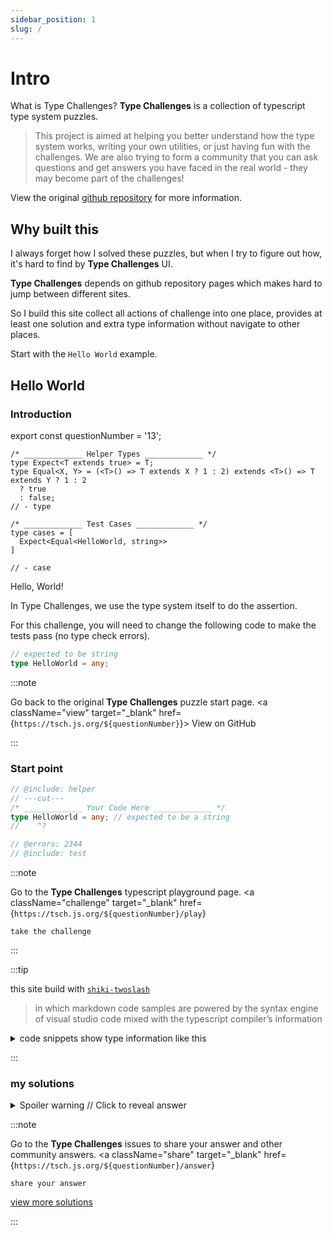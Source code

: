 ```yaml
---
sidebar_position: 1
slug: /
---
```


# Intro

What is Type Challenges? **Type Challenges** is a collection of typescript type system puzzles.
> This project is aimed at helping you better understand how the type system works, writing your own utilities, or just having fun with the challenges. We are also trying to form a community that you can ask questions and get answers you have faced in the real world - they may become part of the challenges!

View the original [github repository](https://github.com/type-challenges/type-challenges) for more information.

## Why built this

I always forget how I solved these puzzles, but when I try to figure out how, it's hard to find by **Type Challenges** UI.

**Type Challenges** depends on github repository pages which makes hard to jump between different sites.

So I build this site collect all actions of challenge into one place, provides at least one solution and extra type information without navigate to other places.

Start with the `Hello World` example.

## Hello World

### Introduction

export const questionNumber = '13';

```twoslash include helper
/* _____________ Helper Types _____________ */
type Expect<T extends true> = T;
type Equal<X, Y> = (<T>() => T extends X ? 1 : 2) extends <T>() => T extends Y ? 1 : 2
  ? true
  : false;
// - type
```

```twoslash include test
/* _____________ Test Cases _____________ */
type cases = [
  Expect<Equal<HelloWorld, string>>
]

// - case
```

Hello, World!

In Type Challenges, we use the type system itself to do the assertion.

For this challenge, you will need to change the following code to make the tests pass (no type check errors).

```ts
// expected to be string
type HelloWorld = any;
```

:::note

Go back to the original **Type Challenges** puzzle start page.
<span className="badge-links">
  <a className="view" target="\_blank" href={`https://tsch.js.org/${questionNumber}`}>
    View on GitHub
  </a>
</span>

:::

### Start point

```ts twoslash
// @include: helper
// ---cut---
/* _____________ Your Code Here _____________ */
type HelloWorld = any; // expected to be a string
//    ^?

// @errors: 2344
// @include: test
```

:::note

Go to the **Type Challenges** typescript playground page.
<span className="badge-links">
  <a
    className="challenge"
    target="\_blank"
    href={`https://tsch.js.org/${questionNumber}/play`}
  >
    take the challenge
  </a>
</span>

:::

:::tip

this site build with [`shiki-twoslash`](https://github.com/shikijs/twoslash)
> in which markdown code samples are powered by the syntax engine of visual studio code mixed with the typescript compiler’s information

<details>

<summary>code snippets show type information like this</summary>

```ts twoslash
// @include: helper
// ---cut---
/* _____________ Your Code Here _____________ */
type HelloWorld = any; // expected to be a string
//    ^?

// @errors: 2344
// @include: test
```

</details>

:::


### my solutions

<details>

<summary>Spoiler warning // Click to reveal answer</summary>

```ts twoslash
// @include: helper

// @include: test

/* _____________ Answer Here _____________ */
/// ---cut---
type HelloWorld = string;
```

</details>

:::note

Go to the **Type Challenges** issues to share your answer and other community answers.
<span className="badge-links">
  <a
    className="share"
    target="\_blank"
    href={`https://tsch.js.org/${questionNumber}/answer`}
  >
    share your answer
  </a>
  <a
    className="solution"
    target="\_blank"
    href={`https://tsch.js.org/${questionNumber}/solutions`}
  >
    view more solutions
  </a>
</span>

:::